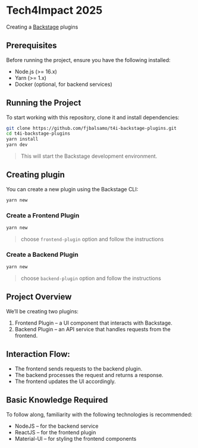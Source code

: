 # Tech4Impact 2025

Creating a [Backstage](https://backstage.io) plugins

## Prerequisites

Before running the project, ensure you have the following installed:

- Node.js (>= 16.x)
- Yarn (>= 1.x)
- Docker (optional, for backend services)

## Running the Project

To start working with this repository, clone it and install dependencies:

```sh
git clone https://github.com/fjbalsamo/t4i-backstage-plugins.git
cd t4i-backstage-plugins
yarn install
yarn dev
```

> This will start the Backstage development environment.

## Creating plugin

You can create a new plugin using the Backstage CLI:

```sh
yarn new
```

### Create a Frontend Plugin

```sh
yarn new
```

> choose `frontend-plugin` option and follow the instructions

### Create a Backend Plugin

```sh
yarn new
```

> choose `backend-plugin` option and follow the instructions

## Project Overview

We’ll be creating two plugins:

1. Frontend Plugin – a UI component that interacts with Backstage.
2. Backend Plugin – an API service that handles requests from the frontend.

## Interaction Flow:

- The frontend sends requests to the backend plugin.
- The backend processes the request and returns a response.
- The frontend updates the UI accordingly.

## Basic Knowledge Required

To follow along, familiarity with the following technologies is recommended:

- NodeJS – for the backend service
- ReactJS – for the frontend plugin
- Material-UI – for styling the frontend components
